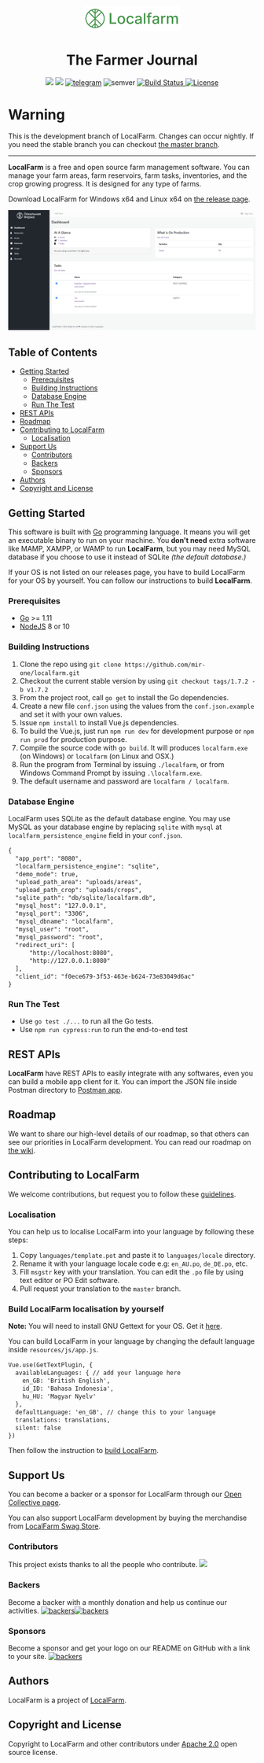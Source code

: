 <div align="center">
    <img src="resources/images/logobig.png" alt="LocalFarm The Farmer Journal" width="200">
    <h1>The Farmer Journal</h1>
    <img src="https://opencollective.com/mir-one/tiers/backer/badge.svg?label=backer&color=brightgreen" />
    <img src="https://opencollective.com/mir-one/tiers/sponsor/badge.svg?label=sponsor&color=brightgreen" />
    <a href="https://t.me/mirlocalfarm"><img src="https://img.shields.io/badge/Telegram-blue.svg?logo=telegram&style=flat&label=chat%20on" alt="telegram"></a>
    <img src="https://img.shields.io/badge/semver-1.7.2-green.svg?maxAge=2592000" alt="semver">
    <a href="https://travis-ci.com/mir-one/localfarm">
      <img src="https://travis-ci.com/mir-one/localfarm.svg?branch=master" alt="Build Status">
    </a>
    <a href="https://opensource.org/licenses/Apache-2.0" target="_blank"><img src="https://img.shields.io/badge/License-Apache%202.0-blue.svg" alt="License"></a>
</div>

# Warning

This is the development branch of LocalFarm. Changes can occur nightly. If you need the stable branch you can checkout [the master branch](https://github.com/mir-one/localfarm/tree/master).

---

**LocalFarm** is a free and open source farm management software. You can manage your farm areas, farm reservoirs, farm tasks, inventories, and the crop growing progress. It is designed for any type of farms.

Download LocalFarm for Windows x64 and Linux x64 on [the release page](https://github.com/mir-one/localfarm/releases/tag/1.7.1).

![Screenshot](screenshot.PNG)

## Table of Contents

* [Getting Started](#getting-started)
    * [Prerequisites](#prerequisites)
    * [Building Instructions](#building-instructions)
    * [Database Engine](#database-engine)
    * [Run The Test](#run-the-test)
* [REST APIs](#rest-apis)
* [Roadmap](#roadmap)
* [Contributing to LocalFarm](#contributing-to-localfarm)
    * [Localisation](#localisation)
* [Support Us](#support-us)
    * [Contributors](#contributors)
    * [Backers](#backers)
    * [Sponsors](#sponsors)
* [Authors](#authors)
* [Copyright and License](#copyright-and-license)

## Getting Started

This software is built with [Go](https://golang.org) programming language. It means you will get an executable binary to run on your machine. You **don't need** extra software like MAMP, XAMPP, or WAMP to run **LocalFarm**, but you may need MySQL database if you choose to use it instead of SQLite *(the default database.)*

If your OS is not listed on our releases page, you have to build LocalFarm for your OS by yourself. You can follow our instructions to build **LocalFarm**.

### Prerequisites
- [Go](https://golang.org) >= 1.11
- [NodeJS](https://nodejs.org/en/) 8 or 10

### Building Instructions
1. Clone the repo using `git clone https://github.com/mir-one/localfarm.git`
2. Checkout the current stable version by using `git checkout tags/1.7.2 -b v1.7.2`
3. From the project root, call `go get` to install the Go dependencies.
4. Create a new file `conf.json` using the values from the `conf.json.example` and set it with your own values.
5. Issue `npm install` to install Vue.js dependencies.
6. To build the Vue.js, just run `npm run dev` for development purpose or `npm run prod` for production purpose.
7. Compile the source code with `go build`. It will produces `localfarm.exe` (on Windows) or `localfarm` (on Linux and OSX.)
8. Run the program from Terminal by issuing `./localfarm`, or from Windows Command Prompt by issuing `.\localfarm.exe`.
9. The default username and password are `localfarm / localfarm`.

### Database Engine

LocalFarm uses SQLite as the default database engine. You may use MySQL as your database engine by replacing `sqlite` with `mysql` at `localfarm_persistence_engine` field in your `conf.json`.

```
{
  "app_port": "8080",
  "localfarm_persistence_engine": "sqlite",
  "demo_mode": true,
  "upload_path_area": "uploads/areas",
  "upload_path_crop": "uploads/crops",
  "sqlite_path": "db/sqlite/localfarm.db",
  "mysql_host": "127.0.0.1",
  "mysql_port": "3306",
  "mysql_dbname": "localfarm",
  "mysql_user": "root",
  "mysql_password": "root",
  "redirect_uri": [
      "http://localhost:8080",
      "http://127.0.0.1:8080"
  ],
  "client_id": "f0ece679-3f53-463e-b624-73e83049d6ac"
}
```

### Run The Test
- Use `go test ./...` to run all the Go tests.
- Use `npm run cypress:run` to run the end-to-end test

## REST APIs
**LocalFarm** have REST APIs to easily integrate with any softwares, even you can build a mobile app client for it. You can import the JSON file inside Postman directory to [Postman app](https://www.getpostman.com).
## Roadmap

We want to share our high-level details of our roadmap, so that others can see our priorities in LocalFarm development. You can read our roadmap on [the wiki](https://github.com/mir-one/localfarm/wiki/Roadmap).

## Contributing to LocalFarm

We welcome contributions, but request you to follow these [guidelines](contributing.md).

### Localisation

You can help us to localise LocalFarm into your language by following these steps:

1. Copy `languages/template.pot` and paste it to `languages/locale` directory.
2. Rename it with your language locale code e.g: `en_AU.po`, `de_DE.po`, etc.
3. Fill `msgstr` key with your translation. You can edit the `.po` file by using text editor or PO Edit software.
4. Pull request your translation to the `master` branch.

### Build LocalFarm localisation by yourself

**Note:** You will need to install GNU Gettext for your OS. Get it [here](https://www.gnu.org/software/gettext/).

You can build LocalFarm in your language by changing the default language inside `resources/js/app.js`.

```
Vue.use(GetTextPlugin, {
  availableLanguages: { // add your language here
    en_GB: 'British English',
    id_ID: 'Bahasa Indonesia',
    hu_HU: 'Magyar Nyelv'
  },
  defaultLanguage: 'en_GB', // change this to your language
  translations: translations,
  silent: false
})
```

Then follow the instruction to [build LocalFarm](#building-instructions).

## Support Us

You can become a backer or a sponsor for LocalFarm through our [Open Collective page](https://opencollective.com/mir-one).

You can also support LocalFarm development by buying the merchandise from [LocalFarm Swag Store](https://teespring.com/stores/localfarm).

### Contributors

This project exists thanks to all the people who contribute.
<a href="https://github.com/mir-one/localfarm/graphs/contributors"><img src="https://opencollective.com/mir-one/contributors.svg?width=890&button=false" /></a>

### Backers

Become a backer with a monthly donation and help us continue our activities. <a href="https://opencollective.com/mir-one"><img src="https://opencollective.com/mir-one/backers.svg?width=890&button=false" alt="backers"><img src="https://opencollective.com/mir-one/tiers/backer.svg?avatarHeight=36&width=600" alt="backers"></a>

### Sponsors

Become a sponsor and get your logo on our README on GitHub with a link to your site. <a href="https://opencollective.com/mir-one"><img src="https://opencollective.com/mir-one/tiers/sponsor.svg?avatarHeight=36&width=600" alt="backers"></a>

## Authors

LocalFarm is a project of [LocalFarm](https://mir.one/localfarm).

## Copyright and License

Copyright to LocalFarm and other contributors under [Apache 2.0](https://github.com/mir-one/localfarm/blob/master/LICENSE) open source license.
